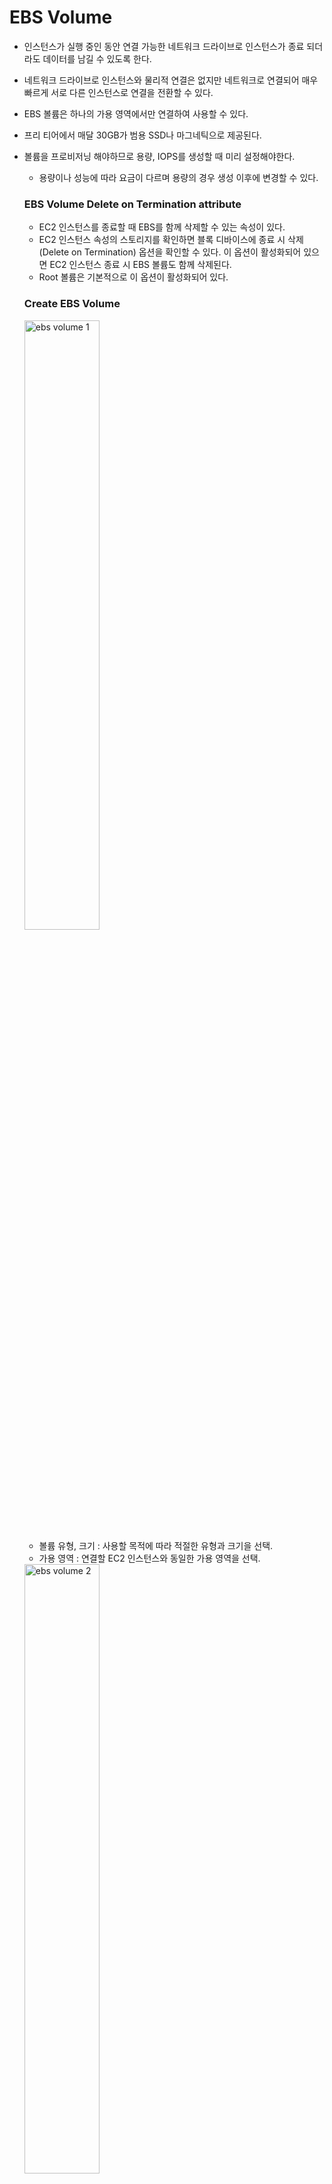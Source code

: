 # EBS Volume

- 인스턴스가 실행 중인 동안 연결 가능한 네트워크 드라이브로 인스턴스가 종료 되더라도 데이터를 남길 수 있도록 한다.
- 네트워크 드라이브로 인스턴스와 물리적 연결은 없지만 네트워크로 연결되어 매우 빠르게 서로 다른 인스턴스로 연결을 전환할 수 있다.
- EBS 볼륨은 하나의 가용 영역에서만 연결하여 사용할 수 있다.
- 프리 티어에서 매달 30GB가 범용 SSD나 마그네틱으로 제공된다.
- 볼륨을 프로비저닝 해야하므로 용량, IOPS를 생성할 때 미리 설정해야한다.
    - 용량이나 성능에 따라 요금이 다르며 용량의 경우 생성 이후에 변경할 수 있다.
    
    ### EBS Volume Delete on Termination attribute
    
    - EC2 인스턴스를 종료할 때 EBS를 함께 삭제할 수 있는 속성이 있다.
    - EC2 인스턴스 속성의 스토리지를 확인하면 블록 디바이스에 종료 시 삭제(Delete on Termination) 옵션을 확인할 수 있다. 이 옵션이 활성화되어 있으면 EC2 인스턴스 종료 시 EBS 볼륨도 함께 삭제된다.
    - Root 볼륨은 기본적으로 이 옵션이 활성화되어 있다.
    
    ### Create EBS Volume
    
    <img src="/images/EBS_volume_1.png" width="50%" height="50%" title="ebs volume 1" alt="ebs volume 1">   
    
    - 볼륨 유형, 크기 : 사용할 목적에 따라 적절한 유형과 크기을 선택.
    - 가용 영역 : 연결할 EC2 인스턴스와 동일한 가용 영역을 선택.
    
    <img src="/images/EBS_volume_2.png" width="50%" height="50%" title="ebs volume 2" alt="ebs volume 2">   
    
    - 볼륨 생성 후 연결할 인스턴스에 볼륨을 연결한다.
    - 볼륨을 연결한 이후 인스턴스 내부에서 볼륨을 파일 시스템 설정, 파티션 설정 등을 해주어야 하지만 SAA에서는 다루지 않는다.
    
    ### Delete EBS Volume
    
    - EBS 볼륨이 EC2 인스턴스에 연결되어 있다면 먼저 EC2 인스턴스에서 볼륨을 분리한다.
    - EBS 볼륨 삭제

## EBS Volume Type

- 6 types
    - gp2/gp3 (SSD) : 범용 SSD 볼륨으로 다양한 워크로드에 대해 가격과 성능의 절충안이 되어 준다.
    - io1/io2 (SSD) : 최고 성능으로 동작하는 SSD 볼륨으로 미션 크리티컬이면서 지연 시간이 낮은 대용량 워크로드에 사용
    - st1 (HDD) : 저비용의 HDD 볼륨, 잦은 접근과 처리량이 많은 워크로드에 사용
    - sc1 (HDD) : 가장 적은 비용의 볼륨으로 접근 빈도가 낮은 워크로드를 위해 설계됨
- EBS 볼륨 정의 방식
    - 용량, 처리량, IOPS으로 정의
- EC2 인스턴스의 부팅 볼륨은 gp2/gp3, io1/io2만 사용할 수 있다.
    
    ### General Purpose SSD
    
    - 짧은 지연시간을 가지고 비용 효율적인 스토리지
    - 시스템 부트 볼륨, 가상 데스크톱, 개발, 테스트 환경에서 사용 가능
    - 1 GiB ~ 16TiB
    - gp2
        - 용량이 작은 gp2 볼륨은 최대 3000 IOPS 성능을 가진다.
        - 용량의 크기와 IOPS 성능이 연결되어있어 용량이 1 GIB 증가할 때마다 3 IOPS가 증가하며 최대 16000 IOPS로 제한되어 계산상 최대 용량은 5334 GiB이다.
    - gp3
        - gp2와 동일한 범용 SSD 볼륨이며 gp2보다 더 나은 성능을 가지고 있다.
        - 3000 IOPS와 125 MiB/s의 처리량을 기본 성능으로 가진다.
        - 최대 16000 IOPS, 1000 MiB/s의 처리량까지 증가시킬 수 있다.
    
    ### Provisioned IOPS(PIOPS) SSD
    
    - IOPS 성능을 유지할 필요가 있는 주요 비즈니스 애플리케이션이나 16000 IOPS 이상을 요하는 애플리케이션에 적합.
    - 데이터베이스 워크로드에 적합
    - io1/io2 (4 GiB ~ 16 TiB)
        - 최대 PIOPS : 65000 for Nitro EC2 Instance & 32000 for other
        - 볼륨의 크기와 독립적으로 PIOPS를 증가시킬 수 있다.
        - io2는 io1과 동일한 비용으로 내구성과 기가 당 IOPS가 더 높다.
    - io2 Block Express (4 GiB ~ 64 TiB)
        - 조금 더 고성능의 볼륨이며 밀리초 미만의 지연시간을 가진다.
        - IOPS대 GIB 비율이 1000: 1일 때 최대 256000 PIOPS의 성능을 가진다.
    - EBS 다중 연결 지원
    
    ### Hard Disk Drives (HDD)
    
    - 부트 볼륨으로 사용할 수 없다.
    - 125 MiB ~ 16 TiB
    - st1 - 처리량 최적화 볼륨
        - 빅데이터, 데이터 웨어하우스, 로그 처리
        - 최대 500 MiB/s의 처리량, 500 IOPS
    - Cold HDD (sc1)
        - 접근 빈도가 낮은 데이터에 적합
        - 최저 비용으로 데이터를 저장할 때 사용
        - 최대 250 MiB/s의 처리량과 250 IOPS

## EBS Multi-Attach - io1/io2 family

- EBS 볼륨은 원칙적으로 하나의 EC2 인스턴스에만 연결 가능
- io1/io2 패밀리에 속한 볼륨은 예외적으로 여러 EC2 인스턴스에 연결 가능하지만 같은 가용영역 안에서만 사용할 수 있는 것은 다른 유형과 동일
- 각 인스턴스는 고성능 볼륨에 대한 읽기 및 쓰기 권한을 모두 가져 동시에 읽고 쓰는 것이 가능
- 최대 16개의 EC2 인스턴스를 하나의 볼륨에 연결할 수 있다.
- 클러스터 인식 파일 시스템을 사용
- Use Cases
    - 고가용성 애플리케이션 구동을 위해 Teradata처럼 클러스터링된 Linux 애플리케이션에서 사용
    - 애플리케이션이 동시 쓰기 작업을 관리해야 할 때 사용

## EBS Encryption

- EBS 볼륨을 생성하는 동시에 발생하는 작업
    - 저장 데이터가 볼륨 내부에서 암호화됨
    - 인스턴스와 볼륨 간의 전송 데이터 역시 암호화됨
    - 스냅샷도 암호화 되며 스냅샷으로 생성한 볼륨도 암호화됨
- 암호화 및 복호화는 모두 보이지 않게 처리
- 암호화를 사용하더라도 지연 시간에는 거의 영향이 없다.
- KMS에서 암호화 키를 생성해 AES-256 암호화 표준을 갖는다.
- 스냅샷 복사는 복호화 한 것을 다시 암호화해서 사용한다.
    
    ### Encrypt EBS Volume
    
    1. EBS 스냅샷 생성
    2. 복사 기능을 사용해 EBS 스냅샷을 암호화
    3. 암호화된 스냅샷을 활용해 볼륨을 생성하면 해당 볼륨도 암호화됨
    4. 암호화된 볼륨을 인스턴스 원본에 연결

## EBS Snapshot

- EBS 스냅샷은 EBS 볼륨의 특정 시점에 대한 백업
- EBS 스냅샷을 생성할 때 EC2 인스턴스에 EBS 볼륨을 분리하는 작업이 필요하지는 않지만 권장된다.
- EBS 스냅샷은 다른 가용 영역이나 다른 리전에 복사할 수 있다. 이것을 사용해서 동일한 형태의 인스턴스를 다른 가용 영역이나 리전에 그대로 생성할 수 있다.
- 기능
    - EBS Snapshot Archive
        - 최대 75% 저렴한 아카이브 티어로 스냅샷을 옮길 수 있는 기능
        - 복원에 24시간에서 72시간의 시간이 소요된다.
    - Recycle Bin for EBS Snapshot
        - 스냡샷을 영구 삭제하는 대신에 휴지통에 넣을 수 있다.
        - 보관 기간은 1일에서 1년사이로 설정할 수 있다.
    - FSR - Fast Snapshot Restore
        - 스냅샷을 완전 초기화하여 첫 사용에서의 지연시간을 없애는 기능
        - 스냅샷의 용량이 매우 크거나 EBS 볼륨 혹은 EC2 인스턴스를 빠르게 초기화해야 할 때 유용
        - 비용이 많이 든다.

### Create EBS Volume Snapshot

<img src="/images/EBS_volume_3.png" width="50%" height="50%" title="ebs volume 3" alt="ebs volume 3">   

- 볼륨 탭에서 스냅샷을 생성할 볼륨을 선택하여 작업에서 스냅샷 생성을 한다.
- 스냅샷은 생성할 볼륨의 크기에 따라서 생성하는 시간에 차이가 있다.

### Copy Snapshot

<img src="/images/EBS_volume_4.png" width="50%" height="50%" title="ebs volume 4" alt="ebs volume 4">   

- 다른 리전에 스냅샷을 복사하는 것은 장애 혹은 재해 복수 전략이 필요한 경우 매우 유용

### Create Volume from Snapshot

<img src="/images/EBS_volume_5.png" width="50%" height="50%" title="ebs volume 5" alt="ebs volume 5">   

- 생성한 스냅샷을 만들어서 동일한 정보를 가지고 있는 다른 볼륨을 생성할 수 있다.
- 볼륨의 유형이나 크기, 생성할 가용 영역을 다르게 설정해서 생성 가능.

### Recycle Bin

- EBS 스냅샷이나 AMI를 의도치 않은 삭제에서 보존하는 역할을 한다.   
    <img src="/images/EBS_volume_6.png" width="50%" height="50%" title="ebs volume 6" alt="ebs volume 6">   

- 휴지통에는 휴지통에 담긴 것을 보존할 때 사용하는 규칙을 정할 수 있다.
- 보존할 리소스 유형과 보존 기간을 설정한다.

## AMI

- Amazon Machine Image의 약자로 EC2 인스턴스를 통해 만든 이미지.
- AMI를 사용해서 EC2 인스턴스를 커스텀 할 수 있다.
    - Software, Configuration, OS, monitoring과 같은 기능을 추가 가능.
    - EC2 인스턴스에 설치하고자 하는 모든 소프트웨어를 미리 패키징 하여 부팅이나 설정에 소요되는 시간을 줄일 수 있다.
- AMI는 직접 구성하여 사용해야 하고 특정 리전에서 생성한 다음 다른 리전에서 복사할 수 있다.
- 종류
    - Public AMI : AWS에서 제공
    - 자체 AMI : 사용자가 직접 만들고 관리하는 AMI
    - AWS Marketplace AMI : 다른 사용자가 만든 AMI - 비용이 청구될 수 있고 만들어 판매할 수도 있다.

### AMI Process

1. EC2 인스턴스를 생성한 후 필요한 소프트웨어 설치나 설정 작업을 하는 커스텀 진행
2. 데이터 무결성을 위해 인스턴스를 중지
3. AMI 빌드 - 빌드과정에서 EBS Snapshot이 생성된다.
4. 빌드한 AMI를 사용해서 인스턴스를 시작할 수 있다.

### Create AMI

1. AMI를 생성할 인스턴스를 선택해서 이미지 생성
    
    <img src="/images/EBS_volume_7.png" width="50%" height="50%" title="ebs volume 7" alt="ebs volume 7">   
    
2. 인스턴스 Root 볼륨 용량을 변경하거나 새로운 볼륨을 추가할 수 있다.
3. 생성한 AMI는 AMI 탭에서 확인할 수 있고 상태가 사용 가능일 때 사용할 수 있다.
4. EC2 인스턴스 생성시 내 AMI를 선택하여 생성할 수 있다.